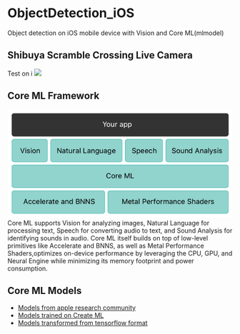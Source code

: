 # ObjectDetection_iOS
Object detection on iOS mobile device with Vision and Core ML(mlmodel)
## Shibuya Scramble Crossing Live Camera
Test on i
![](https://github.com/popCain/ObjectDetection_iOS/blob/main/image/objectDetection.gif)
## Core ML Framework
![](https://github.com/popCain/ObjectDetection_iOS/blob/main/image/coreml.png)  
Core ML supports Vision for analyzing images, Natural Language for processing text, Speech for converting audio to text, and Sound Analysis for identifying sounds in audio. Core ML itself builds on top of low-level primitives like Accelerate and BNNS, as well as Metal Performance Shaders,optimizes on-device performance by leveraging the CPU, GPU, and Neural Engine while minimizing its memory footprint and power consumption. 
## Core ML Models
* [Models from apple research community](https://developer.apple.com/machine-learning/models/)
* [Models trained on Create ML](https://developer.apple.com/machine-learning/create-ml/)
* [Models transformed from tensorflow format](https://github.com/popCain/TFtoCoreML/tree/main/mlmodels_IOU0.4_Conf0.6)
